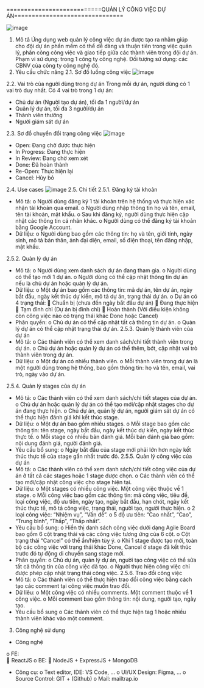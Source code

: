 

===========================QUẢN LÝ CÔNG VIỆC DỰ ÁN===============================


![image](https://github.com/tien231231/ProjectManagementWeb/assets/37107401/92dbf40a-be2f-4c38-aecd-526059b7c707)
1. Mô tả
Ứng dụng web quản lý công việc dự án được tạo ra nhằm giúp cho đội dự án phần mềm có thể dễ dàng và thuận tiên trong việc quản lý, phân công công việc và giao tiếp giữa các thành viên trong đội dự án.
Phạm vi sử dụng: trong 1 công ty công nghệ.
Đối tượng sử dụng: các CBNV của công ty công nghệ đó.
2. Yêu cầu chức năng
2.1.	Sơ đồ luồng công việc
![image](https://github.com/tien231231/ProjectManagementWeb/assets/37107401/4ab365ae-f70d-4f71-80d4-101ecdfa673a)

2.2.	Vai trò của người dùng trong dự án
Trong mỗi dự án, người dùng có 1 vai trò duy nhất.
Có 4 vai trò trong 1 dự án:
-	Chủ dự án (Người tạo dự án), tối đa 1 người/dự án
-	Quản lý dự án, tối đa 3 người/dự án
-	Thành viên thường
-	Người giám sát dự án

2.3.	Sơ đồ chuyển đổi trạng công việc
![image](https://github.com/tien231231/ProjectManagementWeb/assets/37107401/7236caa4-8477-4b78-8571-9819853eb7b5)
  
-	Open: Đang chờ được thực hiện
-	In Progress: Đang thực hiện
-	In Review: Đang chờ xem xét
-	Done: Đã hoàn thành
-	Re-Open: Thực hiện lại
-	Cancel: Hủy bỏ

2.4.	Use cases
![image](https://github.com/tien231231/ProjectManagementWeb/assets/37107401/8c012404-2446-4568-9dfd-e2c419ddfd2d)
2.5.	Chi tiết
2.5.1.	Đăng ký tài khoản
-	Mô tả:
o	Người dùng đăng ký 1 tài khoản trên hệ thống và thực hiện xác nhận tài khoản qua email.
o	Người dùng nhập thông tin họ và tên, email, tên tài khoản, mật khẩu. 
o	Sau khi đăng ký, người dùng thực hiện cập nhật các thông tin cá nhân khác.
o	Người dùng có thể đăng ký tài khoản bằng Google Account.
-	Dữ liệu: 
o	Người dùng bao gồm các thông tin: họ và tên, giới tính, ngày sinh, mô tả bản thân, ảnh đại diện, email, số điện thoại, tên đăng nhập, mật khẩu.

2.5.2.	Quản lý dự án
-	Mô tả:
o	Người dùng xem danh sách dự án đang tham gia.
o	Người dùng có thể tạo mới 1 dự án.
o	Người dùng có thể cập nhật thông tin dự án nếu là chủ dự án hoặc quản lý dự án.
-	Dữ liệu:
o	Một dự án bao gồm các thông tin: mã dự án, tên dự án, ngày bắt đầu, ngày kết thúc dự kiến, mô tả dự án, trạng thái dự án.
o	Dự án có 4 trạng thái: 
	Chuẩn bị (chưa đến ngày bắt đầu dự án)
	Đang thực hiện
	Tạm đình chỉ (Dự án bị đình chỉ) 
	Hoàn thành (Với điều kiện không còn công việc nào có trạng thái khác Done hoặc Cancel)
-	Phân quyền:
o	Chủ dự án có thể cập nhật tất cả thông tin dự án.
o	Quản lý dự án có thể cập nhật trạng thái dự án.
2.5.3.	Quản lý thành viên của dự án
-	Mô tả:
o	Các thành viên có thể xem danh sách/chi tiết thành viên trong dự án.
o	Chủ dự án hoặc quản lý dự án có thể thêm, bớt, cập nhật vai trò thành viên trong dự án.
-	Dữ liệu:
o	Một dự án có nhiều thành viên.
o	Mỗi thành viên trong dự án là một người dùng trong hệ thống, bao gồm thông tin: họ và tên, email, vai trò, ngày vào dự án.

2.5.4.	Quản lý stages của dự án
-	Mô tả:
o	Các thành viên có thể xem danh sách/chi tiết stages của dự án.
o	Chủ dự án hoặc quản lý dự án có thể tạo mới/cập nhật stages cho dự án đang thực hiện.
o	Chủ dự án, quản lý dự án, người giám sát dự án có thể thực hiện đánh giá khi kết thúc stage.
-	Dữ liệu:
o	Một dự án bao gồm nhiều stages.
o	Mỗi stage bao gồm các thông tin: tên stage, ngày bắt đầu, ngày kết thúc dự kiến, ngày kết thúc thực tế.
o	Mỗi stage có nhiều bản đánh giá. Mỗi bản đánh giá bao gồm: nội dung đánh giá, người đánh giá.
-	Yêu cầu bổ sung:
o	Ngày bắt đầu của stage mới phải lớn hơn ngày kết thúc thực tế của stage gần nhất trước đó.
2.5.5.	Quản lý công việc của dự án
-	Mô tả:
o	Các thành viên có thể xem danh sách/chi tiết công việc của dự án ở tất cả các stages hoặc 1 stage được chọn.
o	Các thành viên có thể tạo mới/cập nhật công việc cho stage hiện tại.
-	Dữ liệu:
o	Một stages có nhiều công việc. Một công việc thuộc về 1 stage.
o	Mỗi công việc bao gồm các thông tin: mã công việc, tiêu đề, loại công việc, độ ưu tiên, ngày tạo, ngày bắt đầu, hạn chót, ngày kết thúc thực tế, mô tả công việc, trạng thái, người tạo, người thực hiện.
o	2 loại công việc: “Nhiệm vụ”, “Vấn đề”.
o	5 độ ưu tiên: “Cao nhất”, “Cao”, “Trung bình”, “Thấp”, “Thấp nhất”. 
-	Yêu cầu bổ sung:
o	Hiển thị danh sách công việc dưới dạng Agile Board bao gồm 6 cột trạng thái và các công việc tương ứng của 6 cột.
o	Cột trạng thái “Cancel” có thể ẩn/hiện tùy ý.
o	Khi 1 stage được tạo mới, toàn bộ các công việc với trạng thái khác Done, Cancel ở stage đã kết thúc trước đó tự động di chuyển sang stage mới.
-	Phân quyền:
o	Chủ dự án, quản lý dự án, người tạo công việc có thể sửa tất cả thông tin của công việc đã tạo.
o	Người thực hiện công việc chỉ được phép cập nhật trạng thái công việc.
2.5.6.	Trao đổi công việc
-	Mô tả:
o	Các thành viên có thể thực hiện trao đổi công việc bằng cách tạo các comment tại công việc muốn trao đổi.
-	Dữ liêu:
o	Một công việc có nhiều comments. Một comment thuộc về 1 công việc.
o	Mỗi comment bao gồm thông tin: nội dung, người tạo, ngày tạo.
-	Yêu cầu bổ sung
o	Các thành viên có thể thực hiện tag 1 hoặc nhiều thành viên khác vào một comment.

3. Công nghệ sử dụng

-	Công nghệ

o	FE:  
	ReactJS
o	BE: 
	NodeJS + ExpressJS + MongoDB

-	Công cụ:
o	Text editor, IDE: VS Code, …
o	UI/UX Design: Figma, …
o	Source Control: GIT + (Github)
o	Mail: mailtrap.io
